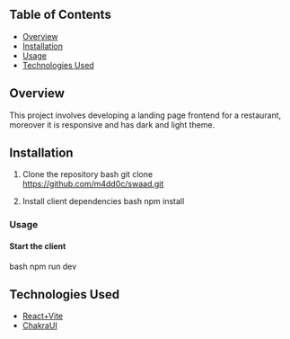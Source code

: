 ## Table of Contents
- [Overview](#overview)
- [Installation](#installation)
- [Usage](#usage)
- [Technologies Used](#technologies-used)

## Overview
This project involves developing a landing page frontend for a restaurant, moreover it is responsive and has dark and light theme.

## Installation
1. Clone the repository
    bash
    git clone https://github.com/m4dd0c/swaad.git
    

2. Install client dependencies
    bash
    npm install
    
### Usage
#### Start the client
bash
npm run dev


## Technologies Used
- [React+Vite](#reactvite)
- [ChakraUI](#chakraui)
